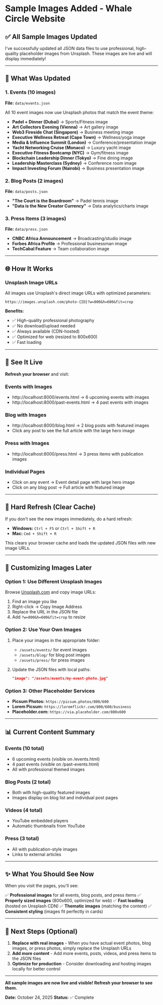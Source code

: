 # Sample Images Added - Whale Circle Website

## ✅ All Sample Images Updated

I've successfully updated all JSON data files to use professional, high-quality placeholder images from Unsplash. These images are live and will display immediately!

---

## 📸 What Was Updated

### 1. Events (10 images)
**File:** `data/events.json`

All 10 event images now use Unsplash photos that match the event theme:

- **Padel + Dinner (Dubai)** → Sports/Fitness image
- **Art Collectors Evening (Vienna)** → Art gallery image
- **Web3 Fireside Chat (Singapore)** → Business meeting image
- **Executive Wellness Retreat (Cape Town)** → Wellness/yoga image
- **Media & Influence Summit (London)** → Conference/presentation image
- **Yacht Networking Cruise (Monaco)** → Luxury yacht image
- **Executive Fitness Bootcamp (NYC)** → Gym/fitness image
- **Blockchain Leadership Dinner (Tokyo)** → Fine dining image
- **Leadership Masterclass (Sydney)** → Conference room image
- **Impact Investing Forum (Nairobi)** → Business presentation image

### 2. Blog Posts (2 images)
**File:** `data/posts.json`

- **"The Court is the Boardroom"** → Padel tennis image
- **"Data is the New Creator Currency"** → Data analytics/charts image

### 3. Press Items (3 images)
**File:** `data/press.json`

- **CNBC Africa Announcement** → Broadcasting/studio image
- **Forbes Africa Profile** → Professional businessman image
- **TechCabal Feature** → Team collaboration image

---

## 🌐 How It Works

### Unsplash Image URLs
All images use Unsplash's direct image URLs with optimized parameters:

```
https://images.unsplash.com/photo-{ID}?w=800&h=600&fit=crop
```

**Benefits:**
- ✅ High-quality professional photography
- ✅ No download/upload needed
- ✅ Always available (CDN-hosted)
- ✅ Optimized for web (resized to 800x600)
- ✅ Fast loading

---

## 🎉 See It Live

**Refresh your browser** and visit:

### Events with Images
- http://localhost:8000/events.html → 6 upcoming events with images
- http://localhost:8000/past-events.html → 4 past events with images

### Blog with Images
- http://localhost:8000/blog.html → 2 blog posts with featured images
- Click any post to see the full article with the large hero image

### Press with Images
- http://localhost:8000/press.html → 3 press items with publication images

### Individual Pages
- Click on any event → Event detail page with large hero image
- Click on any blog post → Full article with featured image

---

## 🔄 Hard Refresh (Clear Cache)

If you don't see the new images immediately, do a hard refresh:

- **Windows:** `Ctrl + F5` or `Ctrl + Shift + R`
- **Mac:** `Cmd + Shift + R`

This clears your browser cache and loads the updated JSON files with new image URLs.

---

## 🎨 Customizing Images Later

### Option 1: Use Different Unsplash Images
Browse [Unsplash.com](https://unsplash.com) and copy image URLs:

1. Find an image you like
2. Right-click → Copy Image Address
3. Replace the URL in the JSON file
4. Add `?w=800&h=600&fit=crop` to resize

### Option 2: Use Your Own Images
1. Place your images in the appropriate folder:
   - `/assets/events/` for event images
   - `/assets/blog/` for blog post images
   - `/assets/press/` for press images

2. Update the JSON files with local paths:
   ```json
   "image": "/assets/events/my-event-photo.jpg"
   ```

### Option 3: Other Placeholder Services
- **Picsum Photos:** `https://picsum.photos/800/600`
- **Lorem Picsum:** `https://loremflickr.com/800/600/business`
- **Placeholder.com:** `https://via.placeholder.com/800x600`

---

## 📊 Current Content Summary

### Events (10 total)
- 6 upcoming events (visible on /events.html)
- 4 past events (visible on /past-events.html)
- All with professional themed images

### Blog Posts (2 total)
- Both with high-quality featured images
- Images display on blog list and individual post pages

### Videos (4 total)
- YouTube embedded players
- Automatic thumbnails from YouTube

### Press (3 total)
- All with publication-style images
- Links to external articles

---

## ✨ What You Should See Now

When you visit the pages, you'll see:

✅ **Professional images** for all events, blog posts, and press items
✅ **Properly sized images** (800x600, optimized for web)
✅ **Fast loading** (hosted on Unsplash CDN)
✅ **Thematic images** (matching the content)
✅ **Consistent styling** (images fit perfectly in cards)

---

## 🚀 Next Steps (Optional)

1. **Replace with real images** - When you have actual event photos, blog images, or press photos, simply replace the Unsplash URLs
2. **Add more content** - Add more events, posts, videos, and press items to the JSON files
3. **Optimize for production** - Consider downloading and hosting images locally for better control

---

**All sample images are now live and visible! Refresh your browser to see them.**

**Date:** October 24, 2025
**Status:** ✅ Complete
